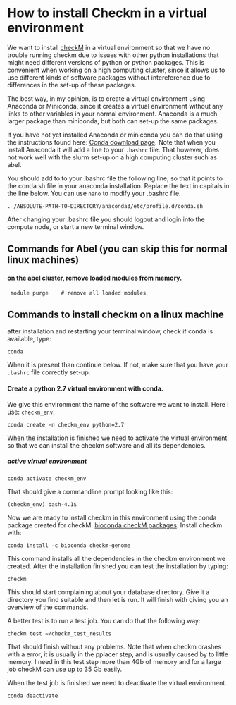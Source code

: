 # How to install Checkm in a virtual environment
We want to install [checkM](https://github.com/Ecogenomics/CheckM/wiki) in a virtual environment so that we have no trouble running checkm due to issues with other python installations that might need different versions of python or python packages. This is convenient when working on a high computing cluster, since it allows us to use different kinds of software packages without intereference due to differences in the set-up of these packages.

The best way, in my opinion, is to create a virtual environment using Anaconda or Miniconda, since it creates a virtual environment without any links to other variables in your normal environment. Anaconda is a much larger package than miniconda, but both can set-up the same packages. 

If you have not yet installed Anaconda or miniconda you can do that using the instructions found here:
[Conda download page](https://conda.io/docs/user-guide/install/download.html). Note that when you install Anaconda it will add a line to your `.bashrc` file. That however, does not work well with the slurm set-up on a high computing cluster such as abel.

You should add to to your .bashrc file the following line, so that it points to the conda.sh file in your anaconda installation. Replace the text in capitals in the line below. You can use `nano` to modify your .bashrc file.
```
. /ABSOLUTE-PATH-TO-DIRECTORY/anaconda3/etc/profile.d/conda.sh
```
After changing your .bashrc file you should logout and login into the compute node, or start a new terminal window.

## Commands for Abel (you can skip this for normal linux machines)

#### on the abel cluster, remove loaded modules from memory.
```
 module purge    # remove all loaded modules
```

## Commands to install checkm on a linux machine
after installation and restarting your terminal window, check if conda is available, type:
```
conda
```
When it is present than continue below. If not, make sure that you have your `.bashrc` file correctly set-up.

#### Create a python 2.7 virtual environment with conda. 
We give this environment the name of the software we want to install. Here I use: `checkm_env`.

```
conda create -n checkm_env python=2.7
```
When the installation is finished we need to activate the virtual environment so that we can install the checkm software and all its dependencies.
##### active virtual environment
```
conda activate checkm_env
```
That should give a commandline prompt looking like this:

```
(checkm_env) bash-4.1$
```
Now we are ready to install checkm in this environment using the conda package created for checkM.
[bioconda checkM packages](https://anaconda.org/bioconda/checkm-genome). Install checkm with:

```
conda install -c bioconda checkm-genome 
```
This command installs all the dependencies in the checkm environment we created. After the installation finished you can test the installation by typing:

```
checkm
```
This should start complaining about your database directory. Give it a directory you find suitable and then let is run. It will finish with giving you an overview of the commands.

A better test is to run a test job. You can do that the following way:

```
checkm test ~/checkm_test_results
```
That should finish without any problems. Note that when checkm crashes with a error, it is usually in the pplacer step, and is usually caused by to little memory. I need in this test step more than 4Gb of memory and for a large job checkM can use up to 35 Gb easily.

When the test job is finished we need to deactivate the virtual environment.

```
conda deactivate
```


